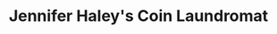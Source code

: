 ---
title: "Jennifer Haley's Coin Laundromat"
url: /akron/jennifer-haleys-coin-laundromat/
shop: Wäscherei
---